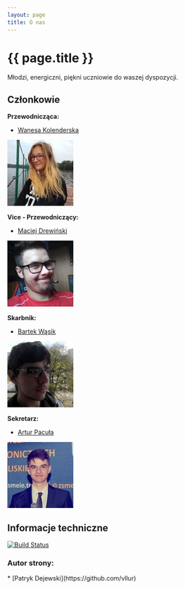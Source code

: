 ```yaml
---
layout: page
title: O nas
---
```


<h1> {{ page.title }} </h1>

Młodzi, energiczni, piękni uczniowie do waszej dyspozycji.

<h2> Członkowie </h2>

**Przewodnicząca:**
* [Wanesa Kolenderska](https://www.facebook.com/wanesa.kolenderska)

![Wanesa](https://raw.githubusercontent.com/ZSMEiE/su/master/assets/img/wanesa.png)

**Vice - Przewodniczący:**
* [Maciej Drewiński](https://www.facebook.com/maciej.drewinski.7)

![Maciej](https://raw.githubusercontent.com/ZSMEiE/su/master/assets/img/maciej.png)

**Skarbnik:**
* [Bartek Wąsik](https://www.facebook.com/kaku.was)

![Bartek](https://raw.githubusercontent.com/ZSMEiE/su/master/assets/img/bartek.png)

**Sekretarz:**
* [Artur Pacuła](https://www.facebook.com/grzybas2001)

![Artur](https://raw.githubusercontent.com/ZSMEiE/su/master/assets/img/artur.png)

<h2> Informacje techniczne </h2>

[![Build Status](https://travis-ci.org/ZSMEiE/su.svg?branch=master)](https://travis-ci.org/ZSMEiE/su)

<h3> Autor strony: </h3> 
 * [Patryk Dejewski](https://github.com/vllur)
